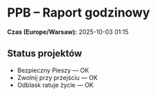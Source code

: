 # PPB – Raport godzinowy
**Czas (Europe/Warsaw):** 2025-10-03 01:15

## Status projektów
- Bezpieczny Pieszy — OK
- Zwolnij przy przejściu — OK
- Odblask ratuje życie — OK

